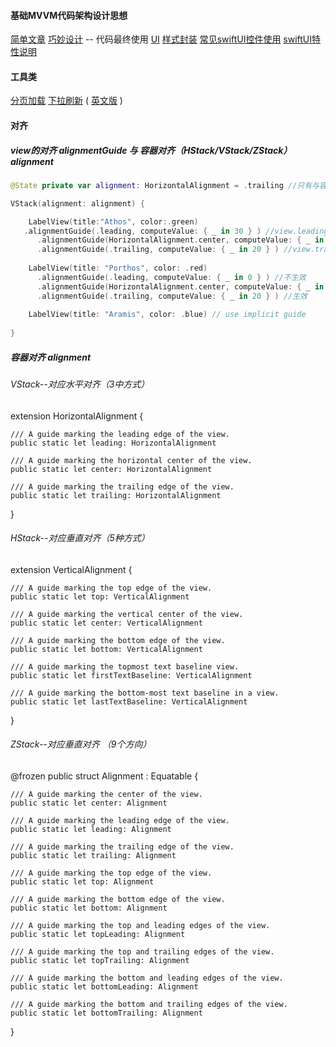 

#### 基础MVVM代码架构设计思想
[简单文章](https://www.debugcn.com/article/53269272.html)
[巧妙设计](https://www.swiftbysundell.com/articles/handling-loading-states-in-swiftui/) -- 代码最终使用
[UI](https://www.swiftbysundell.com/tips/optional-swiftui-views/)
[样式封装](https://www.swiftbysundell.com/articles/encapsulating-swiftui-view-styles/)
[常见swiftUI控件使用](https://www.ctolib.com/Jinxiansen-SwiftUI.html)
[swiftUI特性说明](https://blog.csdn.net/ctrip_tech/article/details/101041680)

#### 工具类
[分页加载](https://juejin.cn/post/6844903616680034318)
[下拉刷新](https://www.boxueio.com/series/build-boxue-app-in-mvvm/episode-documents/670) ( [英文版](https://swiftui-lab.com/scrollview-pull-to-refresh/) )

#### 对齐
##### view的对齐 alignmentGuide 与 容器对齐（HStack/VStack/ZStack）alignment
```swift
@State private var alignment: HorizontalAlignment = .trailing //只有与容器对齐设置的方式一样的view，该设置才生效

VStack(alignment: alignment) {

    LabelView(title:"Athos", color:.green)
   .alignmentGuide(.leading, computeValue: { _ in 30 } ) //view.leading 与 VStack.trailing 不一致，该设置不生效
      .alignmentGuide(HorizontalAlignment.center, computeValue: { _ in 50 } ) //不生效
      .alignmentGuide(.trailing, computeValue: { _ in 20 } ) //view.trailing 与 VStack.trailing 一致，该设置生效
    
    LabelView(title: "Porthos", color: .red)
      .alignmentGuide(.leading, computeValue: { _ in 0 } ) //不生效
      .alignmentGuide(HorizontalAlignment.center, computeValue: { _ in 30 } ) //不生效
      .alignmentGuide(.trailing, computeValue: { _ in 20 } ) //生效
    
    LabelView(title: "Aramis", color: .blue) // use implicit guide
   
}
```
##### 容器对齐 alignment
###### VStack--对应水平对齐（3中方式）
extension HorizontalAlignment {

    /// A guide marking the leading edge of the view.
    public static let leading: HorizontalAlignment

    /// A guide marking the horizontal center of the view.
    public static let center: HorizontalAlignment

    /// A guide marking the trailing edge of the view.
    public static let trailing: HorizontalAlignment
}
###### HStack--对应垂直对齐（5种方式）
extension VerticalAlignment {

    /// A guide marking the top edge of the view.
    public static let top: VerticalAlignment

    /// A guide marking the vertical center of the view.
    public static let center: VerticalAlignment

    /// A guide marking the bottom edge of the view.
    public static let bottom: VerticalAlignment

    /// A guide marking the topmost text baseline view.
    public static let firstTextBaseline: VerticalAlignment

    /// A guide marking the bottom-most text baseline in a view.
    public static let lastTextBaseline: VerticalAlignment
}

###### ZStack--对应垂直对齐 （9个方向）
@frozen public struct Alignment : Equatable {

    /// A guide marking the center of the view.
    public static let center: Alignment

    /// A guide marking the leading edge of the view.
    public static let leading: Alignment

    /// A guide marking the trailing edge of the view.
    public static let trailing: Alignment

    /// A guide marking the top edge of the view.
    public static let top: Alignment

    /// A guide marking the bottom edge of the view.
    public static let bottom: Alignment

    /// A guide marking the top and leading edges of the view.
    public static let topLeading: Alignment

    /// A guide marking the top and trailing edges of the view.
    public static let topTrailing: Alignment

    /// A guide marking the bottom and leading edges of the view.
    public static let bottomLeading: Alignment

    /// A guide marking the bottom and trailing edges of the view.
    public static let bottomTrailing: Alignment
}
